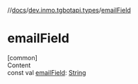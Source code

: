 //[docs](../../index.md)/[dev.inmo.tgbotapi.types](index.md)/[emailField](email-field.md)



# emailField  
[common]  
Content  
const val [emailField](email-field.md): [String](https://kotlinlang.org/api/latest/jvm/stdlib/kotlin/-string/index.html)  



